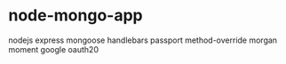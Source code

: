 # node-mongo-app
nodejs express mongoose handlebars passport method-override morgan moment google oauth20